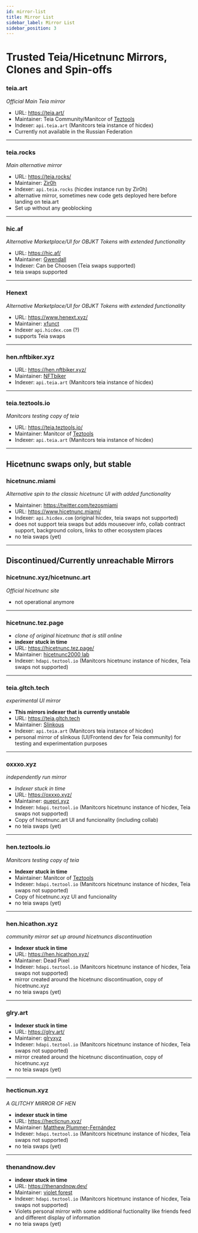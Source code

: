 ```yaml
---
id: mirror-list
title: Mirror List
sidebar_label: Mirror List
sidebar_position: 3
---
```


# Trusted Teia/Hicetnunc Mirrors, Clones and Spin-offs

### teia.art
_Official Main Teia mirror_ 
- URL: https://teia.art/
- Maintainer: Teia Community/Manitcor of [Teztools](https://twitter.com/TezTools)
- Indexer: `api.teia.art` (Manitcors teia instance of hicdex)
- Currently not available in the Russian Federation
***
### teia.rocks
_Main alternative mirror_
- URL: https://teia.rocks/
- Maintainer: [Zir0h](https://twitter.com/Zir0h)
- Indexer: `api.teia.rocks` (hicdex instance run by Zir0h)
- alternative mirror, sometimes new code gets deployed here before landing on teia.art
- Set up without any geoblocking
***
### hic.af
_Alternative Marketplace/UI for OBJKT Tokens with extended functionality_
- URL: https://hic.af/
- Maintainer: [Gwendall](https://twitter.com/gwendall) 
- Indexer: Can be Choosen (Teia swaps supported)
- teia swaps supported
***
### Henext
_Alternative Marketplace/UI for OBJKT Tokens with extended functionality_
- URL: https://www.henext.xyz/
- Maintainer: [xfunct](https://twitter.com/xsfunc)
- Indexer `api.hicdex.com` (?)
- supports Teia swaps
***
### hen.nftbiker.xyz
- URL: https://hen.nftbiker.xyz/
- Maintainer: [NFTbiker](https://twitter.com/NFTBiker)
- Indexer: `api.teia.art` (Manitcors teia instance of hicdex)
***
### teia.teztools.io
_Manitcors testing copy of teia_
- URL: https://teia.teztools.io/
- Maintainer: Manitcor of [Teztools](https://twitter.com/TezTools)
- Indexer: `api.teia.art` (Manitcors teia instance of hicdex)
***

## Hicetnunc swaps only, but stable

### hicetnunc.miami
_Alternative spin to the classic hicetnunc UI with added functionality_
- Maintainer: https://twitter.com/tezosmiami
- URL: https://www.hicetnunc.miami/
- Indexer: `api.hicdex.com` (original hicdex, teia swaps not supported)
- does not support teia swaps but adds mouseover info, collab contract support, background colors, links to other ecosystem places
- no teia swaps (yet)
***

## Discontinued/Currently unreachable Mirrors

### hicetnunc.xyz/hicetnunc.art
_Official hicetnunc site_
- not operational anymore
***
### hicetnunc.tez.page
- _clone of original hicetnunc that is still online_
- **indexer stuck in time**  
- URL: https://hicetnunc.tez.page/
- Maintainer: [hicetnunc2000 lab](https://twitter.com/hicetnunc2000)
- Indexer: `hdapi.teztool.io` (Manitcors hicetnunc instance of hicdex, Teia swaps not supported)
***
### teia.gltch.tech
_experimental UI mirror_
- **This mirrors indexer that is currently unstable** 
- URL: https://teia.gltch.tech
- Maintainer: [Slinkous](https://twitter.com/slinkousart)
- Indexer: `api.teia.art` (Manitcors teia instance of hicdex)
- personal mirror of slinkous (UI/Frontend dev for Teia community) for testing and experimentation purposes 
***
### oxxxo.xyz
_independently run mirror_
- *Indexer stuck in time*
- URL: https://oxxxo.xyz/
- Maintainer: [quepri.xyz](https://twitter.com/Qepri_xyz)
- Indexer: `hdapi.teztool.io` (Manitcors hicetnunc instance of hicdex, Teia swaps not supported)
- Copy of hicetnunc.art UI and funcionality (including collab)
- no teia swaps (yet)
***
### hen.teztools.io
_Manitcors testing copy of teia_
- **Indexer stuck in time**
- Maintainer: Manitcor of [Teztools](https://twitter.com/TezTools)
- Indexer: `hdapi.teztool.io` (Manitcors hicetnunc instance of hicdex, Teia swaps not supported)
- Copy of hicetnunc.xyz UI and funcionality
- no teia swaps (yet)
***
### hen.hicathon.xyz
_community mirror set up around hicetnuncs discontinuation_
- **Indexer stuck in time**
- URL: https://hen.hicathon.xyz/
- Maintainer: Dead Pixel
- Indexer: `hdapi.teztool.io` (Manitcors hicetnunc instance of hicdex, Teia swaps not supported)
- mirror created around the hicetnunc discontinuation, copy of hicetnunc.xyz
- no teia swaps (yet)
***
### glry.art
- **Indexer stuck in time**
- URL: https://glry.art/
- Maintainer: [glryxyz](https://twitter.com/glryxyz)
- Indexer: `hdapi.teztool.io` (Manitcors hicetnunc instance of hicdex, Teia swaps not supported)
- mirror created around the hicetnunc discontinuation, copy of hicetnunc.xyz
- no teia swaps (yet)
***
### hecticnun.xyz
_A GLITCHY MIRROR OF HEN_
- **indexer stuck in time** 
- URL: https://hecticnun.xyz/
- Maintainer: [Matthew Plummer-Fernández](https://twitter.com/m_PF)
- Indexer: `hdapi.teztool.io` (Manitcors hicetnunc instance of hicdex, Teia swaps not supported)
- no teia swaps (yet)
***
### thenandnow.dev
- **indexer stuck in time** 
- URL: https://thenandnow.dev/
- Maintainer: [violet forest](https://twitter.com/violet_forest)
- Indexer: `hdapi.teztool.io` (Manitcors hicetnunc instance of hicdex, Teia swaps not supported)
- Violets personal mirror with some additional fuctionality like friends feed and different display of information
- no teia swaps (yet)




